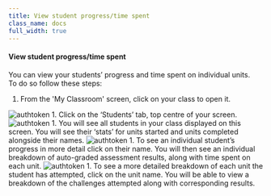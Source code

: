 ```yaml
---
title: View student progress/time spent
class_name: docs
full_width: true
---
```



#### View student progress/time spent
You can view your students’ progress and time spent on individual units.  
To do so follow these steps:

1. From the 'My Classroom' screen, click on your class to open it. 
<img alt="authtoken" src="/img/docs/xxxxxx.png" class="simple"/>
1. Click on the ‘Students’ tab, top centre of your screen.
<img alt="authtoken" src="/img/docs/xxxxxx.png" class="simple"/>
1. You will see all students in your class displayed on this screen. You will see their ‘stats’ for units started and units completed alongside their names. 
<img alt="authtoken" src="/img/docs/xxxxxx.png" class="simple"/>
1. To see an individual student’s progress in more detail click on their name. You will then see an individual breakdown of auto-graded assessment results, along with time spent on each unit. 
<img alt="authtoken" src="/img/docs/xxxxxx.png" class="simple"/>
1. To see a more detailed breakdown of each unit the student has attempted, click on the unit name. You will be able to view a breakdown of the challenges attempted along with corresponding results.
